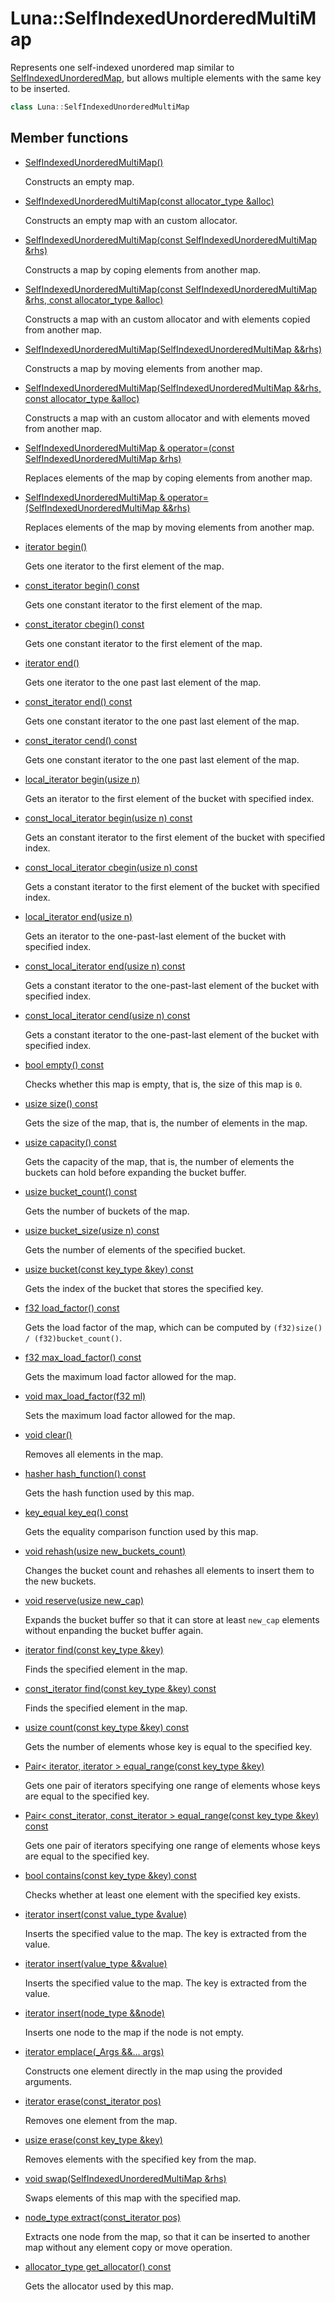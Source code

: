 # Luna::SelfIndexedUnorderedMultiMap
Represents one self-indexed unordered map similar to [SelfIndexedUnorderedMap](class_luna_1_1_self_indexed_unordered_map.md), but allows multiple elements with the same key to be inserted. 

```c++
class Luna::SelfIndexedUnorderedMultiMap
```

## Member functions
* [SelfIndexedUnorderedMultiMap()](class_luna_1_1_self_indexed_unordered_multi_map_1a20038b2e6310c2c1d60e4d7376de986a.md)

    Constructs an empty map. 

* [SelfIndexedUnorderedMultiMap(const allocator_type &alloc)](class_luna_1_1_self_indexed_unordered_multi_map_1a7775a82a8be08035ed1f37d26ea720da.md)

    Constructs an empty map with an custom allocator. 

* [SelfIndexedUnorderedMultiMap(const SelfIndexedUnorderedMultiMap &rhs)](class_luna_1_1_self_indexed_unordered_multi_map_1ae9ee996b491b603eee3403787ce7763a.md)

    Constructs a map by coping elements from another map. 

* [SelfIndexedUnorderedMultiMap(const SelfIndexedUnorderedMultiMap &rhs, const allocator_type &alloc)](class_luna_1_1_self_indexed_unordered_multi_map_1af342d088af5e4d07a6805c1bbad755a2.md)

    Constructs a map with an custom allocator and with elements copied from another map. 

* [SelfIndexedUnorderedMultiMap(SelfIndexedUnorderedMultiMap &&rhs)](class_luna_1_1_self_indexed_unordered_multi_map_1a400bbe9900e86243179b61e4614bc3b1.md)

    Constructs a map by moving elements from another map. 

* [SelfIndexedUnorderedMultiMap(SelfIndexedUnorderedMultiMap &&rhs, const allocator_type &alloc)](class_luna_1_1_self_indexed_unordered_multi_map_1a041fce8abe03f6f6f16baa8b5362c288.md)

    Constructs a map with an custom allocator and with elements moved from another map. 

* [SelfIndexedUnorderedMultiMap & operator=(const SelfIndexedUnorderedMultiMap &rhs)](class_luna_1_1_self_indexed_unordered_multi_map_1a11e3c5b2d29674d1f12cafb523739559.md)

    Replaces elements of the map by coping elements from another map. 

* [SelfIndexedUnorderedMultiMap & operator=(SelfIndexedUnorderedMultiMap &&rhs)](class_luna_1_1_self_indexed_unordered_multi_map_1a1a1845eec2aacf62f13165fd30d51578.md)

    Replaces elements of the map by moving elements from another map. 

* [iterator begin()](class_luna_1_1_self_indexed_unordered_multi_map_1ad69bd11391be1a1dba5c8202259664f8.md)

    Gets one iterator to the first element of the map. 

* [const_iterator begin() const](class_luna_1_1_self_indexed_unordered_multi_map_1a29305669b60ca1680752e2fc3592ba99.md)

    Gets one constant iterator to the first element of the map. 

* [const_iterator cbegin() const](class_luna_1_1_self_indexed_unordered_multi_map_1a39112ae08f6ffc7ee58c6aa79772e094.md)

    Gets one constant iterator to the first element of the map. 

* [iterator end()](class_luna_1_1_self_indexed_unordered_multi_map_1acad38d52497a975bfb6f2f6acd76631f.md)

    Gets one iterator to the one past last element of the map. 

* [const_iterator end() const](class_luna_1_1_self_indexed_unordered_multi_map_1accf9a4bd0c34d4a5f6a7dab66ea10cdc.md)

    Gets one constant iterator to the one past last element of the map. 

* [const_iterator cend() const](class_luna_1_1_self_indexed_unordered_multi_map_1a93791e61ab486b4022c389d634b4facc.md)

    Gets one constant iterator to the one past last element of the map. 

* [local_iterator begin(usize n)](class_luna_1_1_self_indexed_unordered_multi_map_1a93a8c27892c34625c315914f976d8ad3.md)

    Gets an iterator to the first element of the bucket with specified index. 

* [const_local_iterator begin(usize n) const](class_luna_1_1_self_indexed_unordered_multi_map_1a7c785dfed34436fa185d65a54519e310.md)

    Gets an constant iterator to the first element of the bucket with specified index. 

* [const_local_iterator cbegin(usize n) const](class_luna_1_1_self_indexed_unordered_multi_map_1acc95b83df5c80dd26cd48546ded59e53.md)

    Gets a constant iterator to the first element of the bucket with specified index. 

* [local_iterator end(usize n)](class_luna_1_1_self_indexed_unordered_multi_map_1a6c08ca2f925dec867e11119dc0653667.md)

    Gets an iterator to the one-past-last element of the bucket with specified index. 

* [const_local_iterator end(usize n) const](class_luna_1_1_self_indexed_unordered_multi_map_1a7a8207811f9020c5b35303489c032193.md)

    Gets a constant iterator to the one-past-last element of the bucket with specified index. 

* [const_local_iterator cend(usize n) const](class_luna_1_1_self_indexed_unordered_multi_map_1a4de0b59f7dab8a23fcddee7f6aea3229.md)

    Gets a constant iterator to the one-past-last element of the bucket with specified index. 

* [bool empty() const](class_luna_1_1_self_indexed_unordered_multi_map_1a644718bb2fb240de962dc3c9a1fdf0dc.md)

    Checks whether this map is empty, that is, the size of this map is `0`. 

* [usize size() const](class_luna_1_1_self_indexed_unordered_multi_map_1a79348f1b7c06b34052b42656a0279429.md)

    Gets the size of the map, that is, the number of elements in the map. 

* [usize capacity() const](class_luna_1_1_self_indexed_unordered_multi_map_1ad96bf59cb22e917cbd210ba068e8acb3.md)

    Gets the capacity of the map, that is, the number of elements the buckets can hold before expanding the bucket buffer. 

* [usize bucket_count() const](class_luna_1_1_self_indexed_unordered_multi_map_1ace2cb5dc8f915f78658dac76efacd4c1.md)

    Gets the number of buckets of the map. 

* [usize bucket_size(usize n) const](class_luna_1_1_self_indexed_unordered_multi_map_1a509e91a3ee50fd0ce4d2793de3e2e5a4.md)

    Gets the number of elements of the specified bucket. 

* [usize bucket(const key_type &key) const](class_luna_1_1_self_indexed_unordered_multi_map_1a0f8b9f48df6b9e00c5749ceb9e057470.md)

    Gets the index of the bucket that stores the specified key. 

* [f32 load_factor() const](class_luna_1_1_self_indexed_unordered_multi_map_1a98c20997abc3070d80e9c2e70afa0493.md)

    Gets the load factor of the map, which can be computed by `(f32)size() / (f32)bucket_count()`. 

* [f32 max_load_factor() const](class_luna_1_1_self_indexed_unordered_multi_map_1aebb6ef2d39e739cc28a67244e423a3a8.md)

    Gets the maximum load factor allowed for the map. 

* [void max_load_factor(f32 ml)](class_luna_1_1_self_indexed_unordered_multi_map_1a9102a0c114eea9587ad22afc2a1ccc3c.md)

    Sets the maximum load factor allowed for the map. 

* [void clear()](class_luna_1_1_self_indexed_unordered_multi_map_1ac8bb3912a3ce86b15842e79d0b421204.md)

    Removes all elements in the map. 

* [hasher hash_function() const](class_luna_1_1_self_indexed_unordered_multi_map_1a72ffe2880da1c06d22d90000f9720967.md)

    Gets the hash function used by this map. 

* [key_equal key_eq() const](class_luna_1_1_self_indexed_unordered_multi_map_1a10b2be386447b0ab61e83d0f5527b688.md)

    Gets the equality comparison function used by this map. 

* [void rehash(usize new_buckets_count)](class_luna_1_1_self_indexed_unordered_multi_map_1aa9af2af24db0f9dd476c29bc7ec7105b.md)

    Changes the bucket count and rehashes all elements to insert them to the new buckets. 

* [void reserve(usize new_cap)](class_luna_1_1_self_indexed_unordered_multi_map_1aa1c32ac6498d3f6d21cab98d1cbf3455.md)

    Expands the bucket buffer so that it can store at least `new_cap` elements without enpanding the bucket buffer again. 

* [iterator find(const key_type &key)](class_luna_1_1_self_indexed_unordered_multi_map_1a9c9766a96c492f3e9e5861d6b4f87387.md)

    Finds the specified element in the map. 

* [const_iterator find(const key_type &key) const](class_luna_1_1_self_indexed_unordered_multi_map_1af2a080484f0b756af6f218c0e6bae306.md)

    Finds the specified element in the map. 

* [usize count(const key_type &key) const](class_luna_1_1_self_indexed_unordered_multi_map_1a2d5dc5e3872df3149f3c3ac730ff5607.md)

    Gets the number of elements whose key is equal to the specified key. 

* [Pair< iterator, iterator > equal_range(const key_type &key)](class_luna_1_1_self_indexed_unordered_multi_map_1a91e5481e78677a16d94aec74dc5bb307.md)

    Gets one pair of iterators specifying one range of elements whose keys are equal to the specified key. 

* [Pair< const_iterator, const_iterator > equal_range(const key_type &key) const](class_luna_1_1_self_indexed_unordered_multi_map_1a040e6cd9e6ade744edce1117ac4313c0.md)

    Gets one pair of iterators specifying one range of elements whose keys are equal to the specified key. 

* [bool contains(const key_type &key) const](class_luna_1_1_self_indexed_unordered_multi_map_1aa0b05f4f6c691fbe71159c631dded53b.md)

    Checks whether at least one element with the specified key exists. 

* [iterator insert(const value_type &value)](class_luna_1_1_self_indexed_unordered_multi_map_1a09359ea445ffe7e3238f260dcccca9f6.md)

    Inserts the specified value to the map. The key is extracted from the value. 

* [iterator insert(value_type &&value)](class_luna_1_1_self_indexed_unordered_multi_map_1a56e34f9188c6607e6d6c444f196c329c.md)

    Inserts the specified value to the map. The key is extracted from the value. 

* [iterator insert(node_type &&node)](class_luna_1_1_self_indexed_unordered_multi_map_1a15ecea28bf398e5a54a66476a232803b.md)

    Inserts one node to the map if the node is not empty. 

* [iterator emplace(_Args &&... args)](class_luna_1_1_self_indexed_unordered_multi_map_1ace009a426963c7bcbe03e4b4cac8bea4.md)

    Constructs one element directly in the map using the provided arguments. 

* [iterator erase(const_iterator pos)](class_luna_1_1_self_indexed_unordered_multi_map_1a29790c28710ec0e64b48c2f4edd0b08c.md)

    Removes one element from the map. 

* [usize erase(const key_type &key)](class_luna_1_1_self_indexed_unordered_multi_map_1a34dd266404ddfcb1683866f0c203904e.md)

    Removes elements with the specified key from the map. 

* [void swap(SelfIndexedUnorderedMultiMap &rhs)](class_luna_1_1_self_indexed_unordered_multi_map_1a17698085a673a57f3e276d0affba8c56.md)

    Swaps elements of this map with the specified map. 

* [node_type extract(const_iterator pos)](class_luna_1_1_self_indexed_unordered_multi_map_1afe46988223773995582c14171becaaa0.md)

    Extracts one node from the map, so that it can be inserted to another map without any element copy or move operation. 

* [allocator_type get_allocator() const](class_luna_1_1_self_indexed_unordered_multi_map_1a6e99c6263568d88f95ca01dc694f1051.md)

    Gets the allocator used by this map. 

